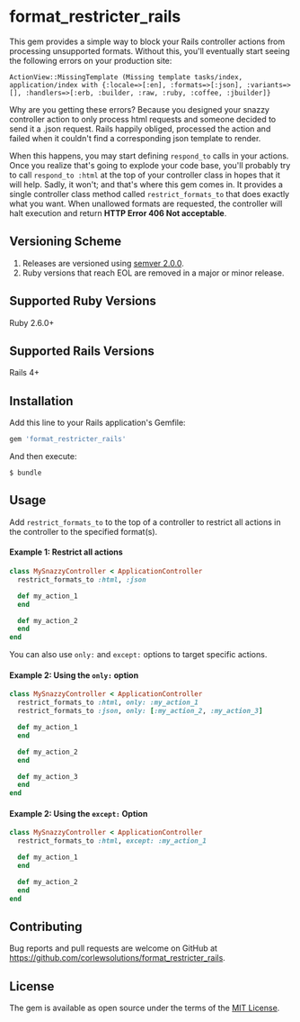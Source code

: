# format_restricter_rails

This gem provides a simple way to block your Rails controller actions from processing unsupported formats.  Without this, you'll eventually start seeing the following errors on your production site:

````
ActionView::MissingTemplate (Missing template tasks/index, application/index with {:locale=>[:en], :formats=>[:json], :variants=>[], :handlers=>[:erb, :builder, :raw, :ruby, :coffee, :jbuilder]}
````

Why are you getting these errors?  Because you designed your snazzy controller action to only process html requests and someone decided to send it a .json request.  Rails happily obliged, processed the action and failed when it couldn't find a corresponding json template to render.

When this happens, you may start defining `respond_to` calls in your actions.  Once you realize that's going to explode your code base, you'll probably try to call `respond_to :html` at the top of your controller class in hopes that it will help.  Sadly, it won't; and that's where this gem comes in.  It provides a single controller class method called `restrict_formats_to` that does exactly what you want.  When unallowed formats are requested, the controller will halt execution and return **HTTP Error 406 Not acceptable**.

## Versioning Scheme

1. Releases are versioned using [semver 2.0.0](https://semver.org/spec/v2.0.0.html).
1. Ruby versions that reach EOL are removed in a major or minor release.

## Supported Ruby Versions

Ruby 2.6.0+

## Supported Rails Versions

Rails 4+

## Installation

Add this line to your Rails application's Gemfile:

```ruby
gem 'format_restricter_rails'
```

And then execute:

    $ bundle

## Usage

Add `restrict_formats_to` to the top of a controller to restrict all actions in the controller to the specified format(s).

#### Example 1: Restrict all actions

````ruby
class MySnazzyController < ApplicationController
  restrict_formats_to :html, :json

  def my_action_1
  end

  def my_action_2
  end
end
````

You can also use `only:` and `except:` options to target specific actions.


#### Example 2: Using the `only:` option

````ruby
class MySnazzyController < ApplicationController
  restrict_formats_to :html, only: :my_action_1
  restrict_formats_to :json, only: [:my_action_2, :my_action_3]

  def my_action_1
  end

  def my_action_2
  end

  def my_action_3
  end
end
````

#### Example 2: Using the `except:` Option

````ruby
class MySnazzyController < ApplicationController
  restrict_formats_to :html, except: :my_action_1

  def my_action_1
  end

  def my_action_2
  end
end
````

## Contributing

Bug reports and pull requests are welcome on GitHub at https://github.com/corlewsolutions/format_restricter_rails.

## License

The gem is available as open source under the terms of the [MIT License](http://opensource.org/licenses/MIT).

